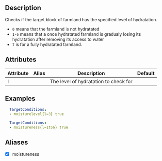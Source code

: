 ## Description
Checks if the target block of farmland has the specified level of hydratation.

- `0` means that the farmland is not hydratated
- `1-6` means that a once hydratated farmland is gradualy losing its hydratation after removing its access to water
- `7` is for a fully hydratated farmland.


## Attributes
| Attribute | Alias       | Description                                                        | Default |
|-----------|-------------|--------------------------------------------------------------------|---------|
| l         |             | The level of hydratation to check for                              |         |

Examples
---
```yml
  TargetConditions:
  - moisturelevel{l=3} true
```
```yml
  TargetConditions:
  - moistureness{l=1to6} true
```

## Aliases
  - [x] moistureness